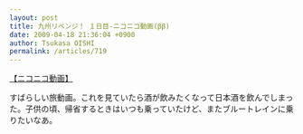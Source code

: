 ```yaml
---
layout: post
title: 九州リベンジ！ １日目‐ニコニコ動画(ββ)
date: 2009-04-18 21:36:04 +0900
author: Tsukasa OISHI
permalink: /articles/719
---
```


<script type="text/javascript" src="http://ext.nicovideo.jp/thumb_watch/sm6407186?w=490&amp;h=307"></script>

<noscript><a href="http://www.nicovideo.jp/watch/sm6407186">【ニコニコ動画】</a></noscript>

すばらしい旅動画。これを見ていたら酒が飲みたくなって日本酒を飲んでしまった。子供の頃、帰省するときはいつも乗っていたけど、またブルートレインに乗りたいなあ。
